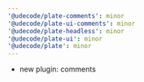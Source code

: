 ```yaml
---
'@udecode/plate-comments': minor
'@udecode/plate-ui-comments': minor
'@udecode/plate-headless': minor
'@udecode/plate-ui': minor
'@udecode/plate': minor
---
```


- new plugin: comments
